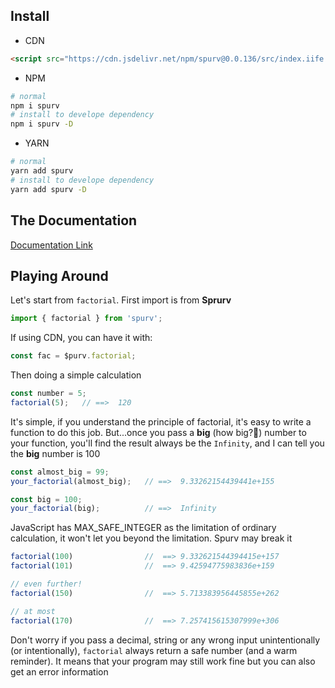 <!--
 * @Date: 2020-06-17 23:50:17
 * @LastEditors: Conghao Cai🔧
 * @LastEditTime: 2020-08-06 22:23:51
 * @FilePath: /spurv/Spurv/README.md
--> 
## Install

- CDN
```html
<script src="https://cdn.jsdelivr.net/npm/spurv@0.0.136/src/index.iife.js"></script>
```

- NPM
```bash
# normal
npm i spurv
# install to develope dependency
npm i spurv -D
```

- YARN
```bash
# normal
yarn add spurv
# install to develope dependency
yarn add spurv -D
```

## The Documentation
[Documentation Link](https://freeyayo.github.io/ifoo/#/)

## Playing Around 
Let's start from `factorial`. First import is from **Sprurv**
```js
import { factorial } from 'spurv';
```
If using CDN, you can have it with:
```js
const fac = $purv.factorial;
```
Then doing a simple calculation
```js
const number = 5;
factorial(5);   // ==>  120
```
It's simple, if you understand the principle of factorial, it's easy to write a function to do this job. But...once you pass a **big** (how big?🤔️) number to your function, you'll find the result always be the `Infinity`, and I can tell you the **big** number is 100
```js
const almost_big = 99;
your_factorial(almost_big);   // ==>  9.33262154439441e+155

const big = 100;
your_factorial(big);          // ==>  Infinity
```
JavaScript has MAX_SAFE_INTEGER as the limitation of ordinary calculation, it won't let you beyond the limitation. Spurv may break it
```js
factorial(100)                //  ==> 9.332621544394415e+157
factorial(101)                //  ==> 9.42594775983836e+159

// even further!
factorial(150)                //  ==> 5.713383956445855e+262

// at most 
factorial(170)                //  ==> 7.257415615307999e+306 
```
Don't worry if you pass a decimal, string or any wrong input unintentionally (or intentionally), `factorial` always return a safe number (and a warm reminder). It means that your program may still work fine but you can also get an error information